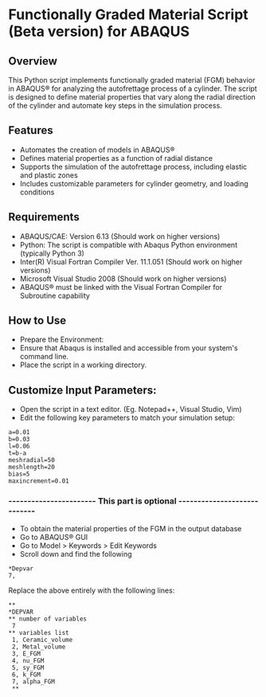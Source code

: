 # Functionally Graded Material Script (Beta version) for ABAQUS

## Overview

This Python script implements functionally graded material (FGM) behavior in ABAQUS® for analyzing the autofrettage process of a cylinder. The script is designed to define material properties that vary along the radial direction of the cylinder and automate key steps in the simulation process.

## Features

- Automates the creation of models in ABAQUS®
- Defines material properties as a function of radial distance
- Supports the simulation of the autofrettage process, including elastic and plastic zones
- Includes customizable parameters for cylinder geometry, and loading conditions

## Requirements

- ABAQUS/CAE: Version 6.13 (Should work on higher versions)
- Python: The script is compatible with Abaqus Python environment (typically Python 3)
- Inter(R) Visual Fortran Compiler Ver. 11.1.051 (Should work on higher versions)
- Microsoft Visual Studio 2008 (Should work on higher versions)  
- ABAQUS® must be linked with the Visual Fortran Compiler for Subroutine capability  

## How to Use

- Prepare the Environment:
- Ensure that Abaqus is installed and accessible from your system's command line.
- Place the script in a working directory.

## Customize Input Parameters:
- Open the script in a text editor. (Eg. Notepad++, Visual Studio, Vim)
- Edit the following key parameters to match your simulation setup:
```
a=0.01
b=0.03	
l=0.06
t=b-a 
meshradial=50
meshlength=20
bias=5
maxincrement=0.01
```
### ----------------------- This part is optional ----------------------------

* To obtain the material properties of the FGM in the output database  
* Go to ABAQUS® GUI  
* Go to Model > Keywords > Edit Keywords
* Scroll down and find the following
```
*Depvar  
7,  
```
Replace the above entirely with the following lines:  

```
**  
*DEPVAR  
** number of variables  
 7  
** variables list  
 1, Ceramic_volume  
 2, Metal_volume  
 3, E_FGM  
 4, nu_FGM  
 5, sy_FGM  
 6, k_FGM  
 7, alpha_FGM  
 **
```
